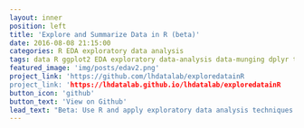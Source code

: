 ```yaml
---
layout: inner
position: left
title: 'Explore and Summarize Data in R (beta)'
date: 2016-08-08 21:15:00
categories: R EDA exploratory data analysis
tags: data R ggplot2 EDA exploratory data-analysis data-munging dplyr tidyr jsonlite lubridate cluster hierarchical-clustering regos rgdal sp SpatialPoints SpatialDataFrames JSON GeoJSON maps MongoDB mongolite rmongodb sqldf sampling undersampling New-York-City taxi
featured_image: 'img/posts/edav2.png'
project_link: 'https://github.com/lhdatalab/exploredatainR
project_link: 'https://lhdatalab.github.io/lhdatalab/exploredatainR
button_icon: 'github'
button_text: 'View on Github'
lead_text: "Beta: Use R and apply exploratory data analysis techniques to New York City taxi data (open data). Investigate relationships from univariate to multivariate and explore distributions, outliers, and anomalies."
---
```

